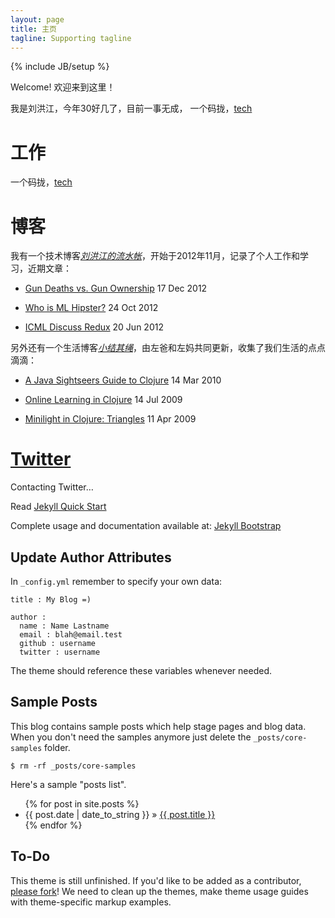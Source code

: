 ```yaml
---
layout: page
title: 主页
tagline: Supporting tagline
---
```

{% include JB/setup %}

Welcome! 欢迎来到这里！

我是刘洪江，今年30好几了，目前一事无成，
一个码拢，[tech](http://liuhongjiang.github.com)

<div class='section'>
<h1 id='work'>工作</h1>

一个码拢，[tech](http://liuhongjiang.github.com)

</div>

<div class='section'>
<h1 id='blogs'>博客</h1>

<p>我有一个技术博客<em><a href="http://liuhongjiang.github.com">刘洪江的流水帐</a></em>，开始于2012年11月，记录了个人工作和学习，近期文章：</p>

<ul class='compact recent'>
<li>
    <a title='Looking at some data on gun-related deaths and gun ownership worldwide in the wake of the Sandy Hook shooting.' href='/iem/gun-deaths-vs-gun-ownership.html'>Gun Deaths vs. Gun Ownership</a>
    <span class='date'>17 Dec 2012</span> 
</li>
</ul><ul class='compact recent'>
<li>
    <a title='The facts behind this mysterious Twitter account can finally be revealed!' href='/iem/who-is-ml-hipster.html'>Who is ML Hipster?</a>
    <span class='date'>24 Oct 2012</span> 
</li>
</ul><ul class='compact recent'>
<li>
    <a title='The ICML discussion site rides again, this time integrated into the conference site itself.' href='/iem/icml-discuss-redux.html'>ICML Discuss Redux</a>
    <span class='date'>20 Jun 2012</span> 
</li>
</ul></div>

<div class='section'>
<p>另外还有一个生活博客<em><a href="http://liuhongjiang.gitbub.com/life/">小结其绳</a></em>，由左爸和左妈共同更新，收集了我们生活的点点滴滴：</p>
<ul class='compact recent'>
<li>
    <a title='Some links and brief notes about a recent talk I gave to the Canberra Java User&apos;s Group.' href='/sap/clojure-cjug-talk.html'>A Java Sightseers Guide to Clojure</a>
    <span class='date'>14 Mar 2010</span> 
</li>
</ul><ul class='compact recent'>
<li>
    <a title='In an attempt to better familiarise myself with online learning and Clojure I implemented the former in the latter.' href='/sap/online-learning-in-clojure.html'>Online Learning in Clojure</a>
    <span class='date'>14 Jul 2009</span> 
</li>
</ul><ul class='compact recent'>
<li>
    <a title='This is the second part of my attempt to port the Minilight ray-tracer to Clojure. This time it is triangles. Some bugs are found and fixed in the vector package.' href='/sap/minilight-clojure-triangles.html'>Minilight in Clojure: Triangles</a>
    <span class='date'>11 Apr 2009</span> 
</li>
</ul></div>

<div class='section'>
<h1 id='twitter'><a href='http://twitter.com/mdreid'>Twitter</a></h1>

<div id='tweet'>
<p>Contacting Twitter&#8230;</p>
</div>
</div>

Read [Jekyll Quick Start](http://jekyllbootstrap.com/usage/jekyll-quick-start.html)

Complete usage and documentation available at: [Jekyll Bootstrap](http://jekyllbootstrap.com)

## Update Author Attributes

In `_config.yml` remember to specify your own data:
    
    title : My Blog =)
    
    author :
      name : Name Lastname
      email : blah@email.test
      github : username
      twitter : username

The theme should reference these variables whenever needed.
    
## Sample Posts

This blog contains sample posts which help stage pages and blog data.
When you don't need the samples anymore just delete the `_posts/core-samples` folder.

    $ rm -rf _posts/core-samples

Here's a sample "posts list".

<ul class="posts">
  {% for post in site.posts %}
    <li><span>{{ post.date | date_to_string }}</span> &raquo; <a href="{{ BASE_PATH }}{{ post.url }}">{{ post.title }}</a></li>
  {% endfor %}
</ul>

## To-Do

This theme is still unfinished. If you'd like to be added as a contributor, [please fork](http://github.com/plusjade/jekyll-bootstrap)!
We need to clean up the themes, make theme usage guides with theme-specific markup examples.


